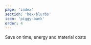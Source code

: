 ```yaml
---
page: 'index'
section: 'hex-blurbs'
icon: 'piggy-bank'
order: 4
---
```

Save on time, energy and material costs
